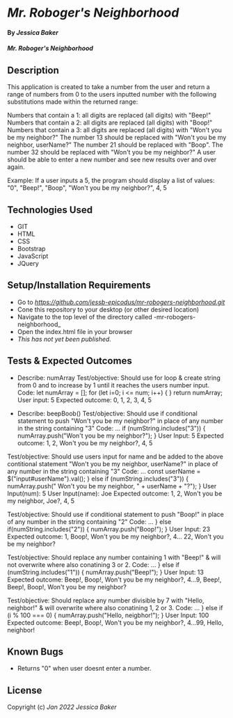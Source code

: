 # _Mr. Roboger's Neighborhood_

#### By _**Jessica Baker**_ 

#### _Mr. Roboger's Neighborhood_



## Description

This application is created to take a number from the user and return a range of numbers from 0 to the users inputted number with the following substitutions made within the returned range:

Numbers that contain a 1: all digits are replaced (all digits) with "Beep!"
Numbers that contain a 2: all digits are replaced (all digits) with "Boop!"
Numbers that contain a 3: all digits are replaced (all digits) with "Won't you be my neighbor?"
The number 13 should be replaced with "Won't you be my neighbor, userName?"
The number 21 should be replaced with "Boop".
The number 32 should be replaced with "Won't you be my neighbor?"
A user should be able to enter a new number and see new results over and over again.

Example: If a user inputs a 5, the program should display a list of values: "0", "Beep!", "Boop", "Won't you be my neighbor?", 4, 5

## Technologies Used

* GIT
* HTML
* CSS
* Bootstrap
* JavaScript
* JQuery

## Setup/Installation Requirements

* Go to _https://github.com/jessb-epicodus/mr-robogers-neighborhood.git_
* Cone this repository to your desktop (or other desired location)
* Navigate to the top level of the directory called -mr-robogers-neighborhood_
* Open the index.html file in your browser
* _This has not yet been published._

## Tests & Expected Outcomes

* Describe: numArray
Test/objective:  Should use for loop & create string from 0 and to increase by 1 until it reaches the users number input.
Code: 
    let numArray = [];
    for (let i=0; i <= num; i++) {
    }
    return numArray;
User input: 5
Expected outcome: 0, 1, 2, 3, 4, 5

* Describe: beepBoob()
Test/objective:  Should use if conditional statement to push "Won't you be my neighbor?" in place of any number in the string containing "3"
Code: ...
    if (numString.includes("3")) {
      numArray.push("Won't you be my neighbor?");
    }
User Input: 5
Expected outcome: 1, 2, Won't you be my neighbor?, 4, 5

Test/objective:  Should use users input for name and be added to the above contitional statement "Won't you be my neighbor, userName?" in place of any number in the string containing "3"
Code: ...
const userName = $("input#userName").val();
    } else if (numString.includes("3")) {
      numArray.push(" Won't you be my neighbor, " + userName + "?");
    }
User Input(num): 5
User Input(name): Joe
Expected outcome: 1, 2, Won't you be my neighbor, Joe?, 4, 5

Test/objective:  Should use if conditional statement to push "Boop!" in place of any number in the string containing "2"
Code: ...
    } else if(numString.includes("2")) {
      numArray.push("Boop!");
    }
User Input: 23
Expected outcome: 1, Boop!, Won't you be my neighbor?, 4... 22,  Won't you be my neighbor?

Test/objective:  Should replace any number containing 1 with "Beep!" & will not overwrite where also conatining 3 or 2.
Code: ...
    } else if (numString.includes("1")) {
      numArray.push("Beep!");
    }
User Input: 13
Expected outcome: Beep!, Boop!, Won't you be my neighbor?, 4...9, Beep!, Beep!, Boop!, Won't you be my neighbor?

Test/objective:  Should replace any number divisible by 7 with "Hello, neighbor!" & will overwrite where also conatining 1, 2 or 3.
Code: ...
    } else if (i % 100 === 0) {
      numArray.push("Hello, neigbhor!");
    }
User Input: 100
Expected outcome: Beep!, Boop!, Won't you be my neighbor?, 4...99, Hello, neighbor!

## Known Bugs

* Returns "0" when user doesnt enter a number.

## License

Copyright (c) _Jan 2022_ _Jessica Baker_